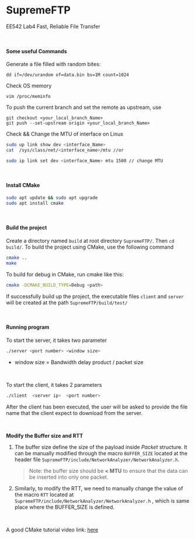 # SupremeFTP

EE542 Lab4  Fast, Reliable File Transfer

&nbsp;
&nbsp;

#### Some useful Commands

Generate a file filled with random bites:

```
dd if=/dev/urandom of=data.bin bs=1M count=1024
```

Check OS memory

```
vim /proc/meminfo
```

To push the current branch and set the remote as upstream, use

```git
git checkout <your_local_branch_Name>
git push --set-upstream origin <your_local_branch_Name>
```

Check && Change the MTU of interface on Linux

```bash
sudo up link show dev <interface_Name>
cat  /sys/class/net/<interface_name>/mtu //or

sudo ip link set dev <interface_Name> mtu 1500 // change MTU
```

&nbsp;
&nbsp;

#### Install CMake

```bash
sudo apt update && sudo apt upgrade
sudo apt install cmake
```

&nbsp;
&nbsp;

#### Build the project

Create a directory named `build` at root directory `SupremeFTP/`.  Then `cd build/`. To build the project using CMake, use the following command

```bash
cmake ..
make
```

To build for debug in CMake, run cmake like this:

```bash
cmake -DCMAKE_BUILD_TYPE=Debug <path>
```

If successfully build up the project, the executable files `client` and `server` will be created at the path `SupremeFTP/build/test/` 

&nbsp;

#### Running program

To start the server, it takes two parameter

```bash
./server <port number> <window size>
```

- window size = Bandwidth delay product / packet size

&nbsp;

To start the client, it takes 2 parameters

```bash
./client  <server ip>  <port number> 
```

After the client has been executed, the user will be asked to provide the file name that the client expect to download from the server. 

&nbsp;

**Modify the Buffer size and RTT**

1.  The buffer size define the size of the payload inside *Packet* structure. It can be manually modified through the macro `BUFFER_SIZE` located at the header file `SupremeFTP/include/NetworkAnalyzer/NetworkAnalyzer.h`.  

    > Note:  the buffer size should be **< MTU** to ensure that the data can be inserted into only one packet. 

2. Similarly, to modify the RTT, we need to manually change the value of the macro `RTT` located at `SupremeFTP/include/NetworkAnalyzer/NetworkAnalyzer.h` , which is same place where the BUFFER_SIZE is defined. 





&nbsp;

A good CMake tutorial video link:  [here](https://youtu.be/AJRGU_XgVMQ)
